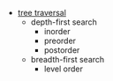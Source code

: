 - [tree traversal](https://en.wikipedia.org/wiki/Tree_traversal)
  - depth-first search
    - inorder
    - preorder
    - postorder
  - breadth-first search
    - level order
